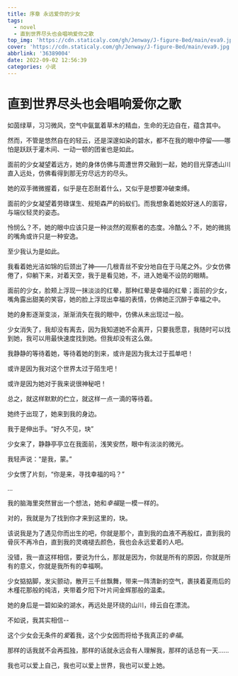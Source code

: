 ```yaml
---
title: 序章 永远爱你的少女
tags:
  - novel
  - 直到世界尽头也会唱响爱你之歌
top_img: 'https://cdn.staticaly.com/gh/Jenway/J-figure-Bed/main/eva9.jpg'
cover: 'https://cdn.staticaly.com/gh/Jenway/J-figure-Bed/main/eva9.jpg'
abbrlink: '36389004'
date: 2022-09-02 12:56:39
categories: 小说
---
```


# 直到世界尽头也会唱响爱你之歌

如茵绿草，习习微风，空气中氤氲着草木的精血，生命的无边自在，蕴含其中。

然而，不管是悠然自在的轻云，还是深邃如染的碧水，都不在我的眼中停留——哪怕是跃跃于灌木间、一动一顿的团雀也是如此。

面前的少女凝望着远方，她的身体仿佛与周遭世界交融到一起，她的目光穿透山川直入远处，仿佛看得到那无穷尽远方的尽头。

她的双手微微握着，似乎是在忍耐着什么，又似乎是想要冲破束缚。

面前的少女凝望着劳碌谋生、规矩森严的蚂蚁们。而我想象着她姣好迷人的面容，与端仪轻灵的姿态。

怜悯么？不，她的眼中应该只是一种淡然的观察者的态度。冷酷么？不，她的微挑的嘴角或许只是一种安逸。

至少我认为是如此。

我看着她光洁如锦的后颈出了神——几根青丝不安分地自在于马尾之外。少女仿佛倦了，仰躺下来，对着天空，我于是看见她，不，进入她毫不设防的眼睛。

面前的少女，脸颊上浮现一抹淡淡的红晕，那种红晕是幸福的红晕；面前的少女，嘴角露出甜美的笑容，她的脸上浮现出幸福的表情，仿佛她正沉醉于幸福之中。

她的身影逐渐变淡，渐渐消失在我的眼中，仿佛从未出现过一般。

少女消失了，我却没有离去，因为我知道她不会离开，只要我愿意，我随时可以找到她，我可以用最快速度找到她。但我却没有这么做。

我静静的等待着她，等待着她的到来，或许是因为我太过于孤单吧！

或许是因为我对这个世界太过于陌生吧！

或许是因为她对于我来说很神秘吧！

总之，就这样默默的伫立，就这样一点一滴的等待着。

她终于出现了，她来到我的身边。

我于是伸出手。“好久不见，玦”

少女来了，静静亭亭立在我面前，浅笑安然，眼中有淡淡的微光。

我轻声说：“是我，蒙。”

少女愣了片刻，“你是来，寻找幸福的吗？”

...

我的脑海里突然冒出一个想法，她和*幸福*是一模一样的。

对的，我就是为了找到你才来到这里的，玦。

该说我是为了遇见你而出生的吧，你就是那个，直到我的血液不再殷红，直到我的骨灰不再冷白，直到我的灵魂褪去颜色，我也会永远爱着的人吧。

没错，我一直这样相信，要说为什么，那就是因为，你就是所有的原因，你就是所有的意义，你就是我所有的幸福啊。

少女掂掂脚，发尖颤动，散开三千丝飘舞，带来一阵清新的空气，裹挟着夏雨后的木槿花那般的纯洁，夹带着夕阳下叶片间金辉那般的温柔。

她的身后是一碧如染的湖水，再远处是环绕的山川，绯云自在漂流。

不如说，我其实相信--

这个少女会无条件的*爱*着我，这个少女因而将给予我真正的*幸福*。

那样的话我就不会再孤独，那样的话就永远会有人理解我，那样的话总有一天......

我也可以爱上自己，我也可以爱上世界，我也可以爱上她。